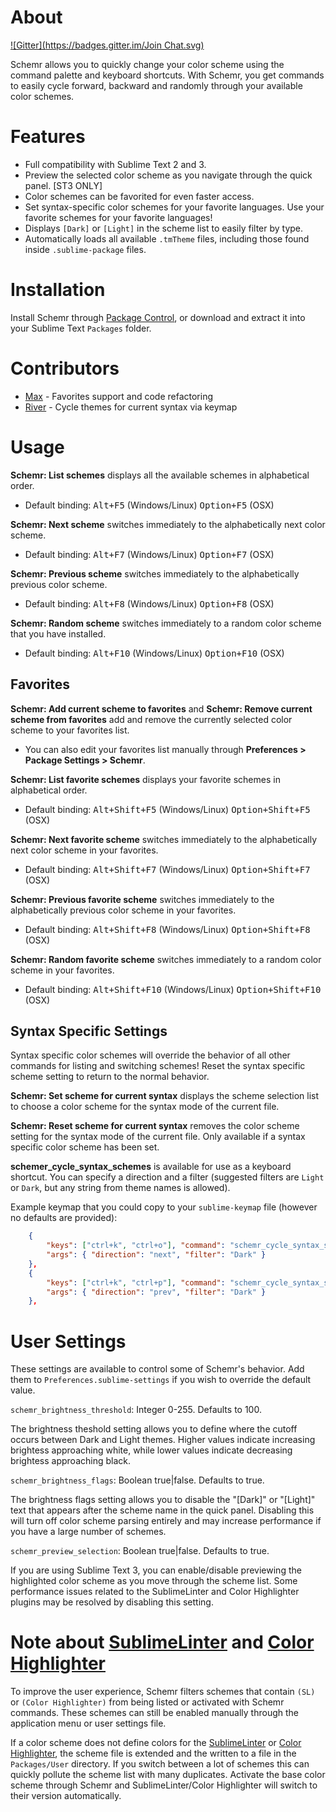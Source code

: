 # About
[![Gitter](https://badges.gitter.im/Join Chat.svg)](https://gitter.im/benweier/Schemr?utm_source=badge&utm_medium=badge&utm_campaign=pr-badge&utm_content=badge)

Schemr allows you to quickly change your color scheme using the command palette and keyboard shortcuts. With Schemr, you get commands to easily cycle forward, backward and randomly through your available color schemes.

# Features
* Full compatibility with Sublime Text 2 and 3.
* Preview the selected color scheme as you navigate through the quick panel. [ST3 ONLY]
* Color schemes can be favorited for even faster access.
* Set syntax-specific color schemes for your favorite languages. Use your favorite schemes for your favorite languages!
* Displays `[Dark]` or `[Light]` in the scheme list to easily filter by type.
* Automatically loads all available `.tmTheme` files, including those found inside `.sublime-package` files.

# Installation
Install Schemr through [Package Control](https://packagecontrol.io/), or download and extract it into your Sublime Text `Packages` folder.

# Contributors
* [Max](https://github.com/SyntaxColoring) - Favorites support and code refactoring
* [River](https://github.com/RheingoldRiver) - Cycle themes for current syntax via keymap

# Usage

**Schemr: List schemes** displays all the available schemes in alphabetical order.

* Default binding: <kbd>Alt+F5</kbd> (Windows/Linux) <kbd>Option+F5</kbd> (OSX)

**Schemr: Next scheme** switches immediately to the alphabetically next color scheme.

* Default binding: <kbd>Alt+F7</kbd> (Windows/Linux) <kbd>Option+F7</kbd> (OSX)

**Schemr: Previous scheme** switches immediately to the alphabetically previous color scheme.

* Default binding: <kbd>Alt+F8</kbd> (Windows/Linux) <kbd>Option+F8</kbd> (OSX)

**Schemr: Random scheme** switches immediately to a random color scheme that you have installed.

* Default binding: <kbd>Alt+F10</kbd> (Windows/Linux) <kbd>Option+F10</kbd> (OSX)

## Favorites

**Schemr: Add current scheme to favorites** and **Schemr: Remove current scheme from favorites** add and remove the currently selected color scheme to your favorites list.

* You can also edit your favorites list manually through **Preferences > Package Settings > Schemr**.

**Schemr: List favorite schemes** displays your favorite schemes in alphabetical order.

* Default binding: <kbd>Alt+Shift+F5</kbd> (Windows/Linux) <kbd>Option+Shift+F5</kbd> (OSX)

**Schemr: Next favorite scheme** switches immediately to the alphabetically next color scheme in your favorites.

* Default binding: <kbd>Alt+Shift+F7</kbd> (Windows/Linux) <kbd>Option+Shift+F7</kbd> (OSX)

**Schemr: Previous favorite scheme** switches immediately to the alphabetically previous color scheme in your favorites.

* Default binding: <kbd>Alt+Shift+F8</kbd> (Windows/Linux) <kbd>Option+Shift+F8</kbd> (OSX)

**Schemr: Random favorite scheme** switches immediately to a random color scheme in your favorites.

* Default binding: <kbd>Alt+Shift+F10</kbd> (Windows/Linux) <kbd>Option+Shift+F10</kbd> (OSX)

## Syntax Specific Settings

Syntax specific color schemes will override the behavior of all other commands for listing and switching schemes! Reset the syntax specific scheme setting to return to the normal behavior.

**Schemr: Set scheme for current syntax** displays the scheme selection list to choose a color scheme for the syntax mode of the current file.

**Schemr: Reset scheme for current syntax** removes the color scheme setting for the syntax mode of the current file. Only available if a syntax specific color scheme has been set.

**schemer\_cycle\_syntax\_schemes** is available for use as a keyboard shortcut. You can specify a direction and a filter (suggested filters are `Light` or `Dark`, but any string from theme names is allowed).

Example keymap that you could copy to your `sublime-keymap` file (however no defaults are provided):

```json
	{
		"keys": ["ctrl+k", "ctrl+o"], "command": "schemr_cycle_syntax_schemes",
		"args": { "direction": "next", "filter": "Dark" }
	},
	{
		"keys": ["ctrl+k", "ctrl+p"], "command": "schemr_cycle_syntax_schemes",
		"args": { "direction": "prev", "filter": "Dark" }
	},
```

# User Settings
These settings are available to control some of Schemr's behavior. Add them to `Preferences.sublime-settings` if you wish to override the default value.

`schemr_brightness_threshold`: Integer 0-255. Defaults to 100.

The brightness theshold setting allows you to define where the cutoff occurs between Dark and Light themes. Higher values indicate increasing brightess approaching white, while lower values indicate decreasing brightess approaching black.

`schemr_brightness_flags`: Boolean true|false. Defaults to true.

The brightness flags setting allows you to disable the "[Dark]" or "[Light]" text that appears after the scheme name in the quick panel. Disabling this will turn off color scheme parsing entirely and may increase performance if you have a large number of schemes.

`schemr_preview_selection`: Boolean true|false. Defaults to true.

If you are using Sublime Text 3, you can enable/disable previewing the highlighted color scheme as you move through the scheme list. Some performance issues related to the SublimeLinter and Color Highlighter plugins may be resolved by disabling this setting.

# Note about [SublimeLinter](https://packagecontrol.io/packages/SublimeLinter) and [Color Highlighter](https://packagecontrol.io/packages/Color%20Highlighter)

To improve the user experience, Schemr filters schemes that contain `(SL)` or `(Color Highlighter)` from being listed or activated with Schemr commands. These schemes can still be enabled manually through the application menu or user settings file.

If a color scheme does not define colors for the [SublimeLinter](https://packagecontrol.io/packages/SublimeLinter) or [Color Highlighter](https://packagecontrol.io/packages/Color%20Highlighter), the scheme file is extended and the written to a file in the `Packages/User` directory. If you switch between a lot of schemes this can quickly pollute the scheme list with many duplicates. Activate the base color scheme through Schemr and SublimeLinter/Color Highlighter will switch to their version automatically.
